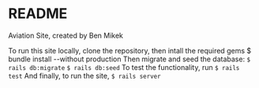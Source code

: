 # README

Aviation Site, created by Ben Mikek

To run this site locally, clone the repository, then intall the required gems
$ bundle install --without production
Then migrate and seed the database:
``$ rails db:migrate``
``$ rails db:seed``
To test the functionality, run
``$ rails test``
And finally, to run the site,
``$ rails server``
